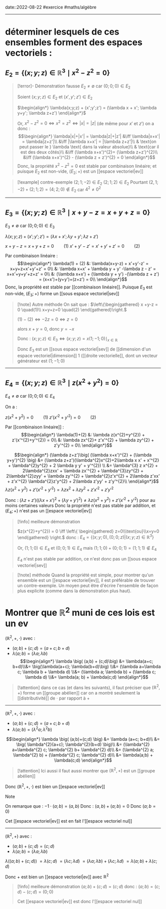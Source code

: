 date::2022-08-22
#exercice #maths/algèbre 



----
# déterminer lesquels de ces ensembles forment des espaces vectoriels :

## $E_{2} = \{ (x;y;z) \in \mathbb{R}^{3} \mid x^{2} - z^{2} = 0 \}$

> [!error]- Démonstration fausse
> $E_{2} \neq \emptyset$ car $(0;0;0) \in E_{2}$
> 
> Soient $(x;y;z)\in E_{2}$ et $(x',y';z')\in E_{2}$
> 
> $\begin{align*} \lambda(x;y;z) + (x';y';z') = (\lambda x + x'; \lambda y+y'; \lambda z+z') \end{align*}$ 
> 
> Or, $x^{2} - z^{2} = 0 \iff x^{2} = z^{2} \iff |x| = |z|$ (de même pour $x'$ et $z'$)
> on a donc :
> $$\begin{align*}
> \lambda|x|+|x'| = \lambda|z|+|z'| &\iff \lambda|x+x'| = \lambda|z+z'|\\
> &\iff |\lambda x+x'| = |\lambda z+z'|\\
> & \text{on peut passer le } \lambda \text{ dans la valeur absolue}\\
> & \text{car il est des deux côtés}\\
> &\iff (\lambda x+x')^{2}= (\lambda z+z')^{2}\\
> &\iff (\lambda x+x')^{2} - (\lambda z + z')^{2} = 0
> \end{align*}$$
> Donc, la propriété $x^{2}- z^{2}= 0$ est stable par combinaison linéaire; et puisque $E_{2}$ est non-vide, $(E_{2}; +)$ est un [[espace vectoriel|ev]]
> 

> [!example] contre-exemple
> $(2; 1; -2) \in E_{2}$
> $(2; 1; 2) \in E_{2}$
> Pourtant $(2, 1; -2) + (2; 1; 2) = (4; 2; 0) \notin E_{2}$
> car $4^{2} \neq 0^{2}$

---

## $E_{3} = \{ (x;y;z) \in \mathbb{R}^{3}\mid x+y-z = x+y+z = 0\}$
$E_{3} \neq \emptyset$ car $(0;0;0) \in E_{3}$

$\lambda(x;y;z)+(x';y';z') = (\lambda x+x'; \lambda y+y'; \lambda z+z')$

$x+y-z = x+y+z = 0 \qquad (1)$
$x'+y'-z' = x'+y'+z' = 0 \qquad (2)$

Par combinaison linéaire :
$$\begin{align*}
\lambda(1) + (2) &: \lambda(x+y-z) + x'+y'-z' = x+y+z+x'+y'+z' = 0\\
&: \lambda x+x' + \lambda y + y' -\lambda z - z' = x+x'+y+y'+z+z' = 0\\
&: (\lambda x+x') + (\lambda y + y') -(\lambda z + z') = (x+x')+(y+y')+(z+z') = 0\\
\end{align*}$$
Donc, la propriété est stable par [[combinaison linéaire]]. Puisque $E_{3}$ est non-vide, $(E_{3};+)$ forme un [[sous espace vectoriel|sev]]

> [!note] Autre méthode
> On sait que :
> $\left\{\begin{gathered} x +y-z = 0 \quad(1)\\ x+y+z=0 \quad(2) \end{gathered}\right.$
> 
> $(1) - (2) \iff -2z = 0 \iff z = 0$
> 
> alors $x+y = 0$, donc $y = -x$
> 
> Donc :
> $(x;y;z) \in E_{3} \iff (x;y;z) = x(1;-1;0) \mid_{x \in \mathbb{R}}$
>
> Donc $E_{3}$ est un [[sous espace vectoriel|sev]] de [[dimension d'un espace vectoriel|dimension]] 1 ([[droite vectorielle]], dont un vecteur générateur est $(1; -1; 0)$


---

## $E_{4} = \{(x;y;z) \in \mathbb{R}^{3}\mid z(x^{2}+y^{2}) = 0 \}$
$E_{4} \neq \emptyset$ car $(0;0;0) \in E_{4}$

On a :

$z(x^{2} + y^{2}) = 0 \qquad (1)$
$z'(x'^{2} + y'^{2}) = 0 \qquad (2)$

Par [[combinaison linéaire]] :
$$\begin{align*}
\lambda(1)+(2) &: \lambda z(x^{2}+y^{2}) + z'(x'^{2}+y'^{2}) = 0\\
&: \lambda zx^{2}+ z'x'^{2} + \lambda zy^{2} + z'y'^{2} = 0\\
\end{align*}$$

$$\begin{align*}
(\lambda z+z')\big( (\lambda x+x')^{2} + (\lambda y+y')^{2} \big)
&= (\lambda z+z')(\lambda^{2}x^{2}+2\lambda x x' + x'^{2} + \lambda^{2}y^{2} + 2 \lambda y y' + y'^{2}) \\
&= \lambda^{3} z x^{2} + 2\lambda^{2}zxx' + \lambda zx'^{2} + \lambda^{3}zy^{2} + 2\lambda^{2}zyy' + \lambda zy'^{2} + \lambda^{2}z'x^{2} + 2\lambda z'xx' + z'x'^{2} \lambda^{2}z'y^{2} + 2\lambda z'yy' + z'y'^{2}\\
\end{align*}$$
$\lambda z(x^{2}+y^{2}) + z'(x'^{2}+y'^{2}) = \lambda zx^{2} + \lambda zy^{2} + z'x'^{2} + z'y'^{2}$

Donc : $(\lambda z+z')\big( (\lambda x+x')^{2} + (\lambda y+y')^{2} \big) \neq \lambda z(x^{2}+y^{2}) + z'(x'^{2}+y'^{2})$ pour au moins certaines valeurs
Donc la propriété n'est pas stable par addition, et $(E_{4}; +)$ n'est pas un [[espace vectoriel|ev]]

> [!info] meilleure démonstration
> 
> $z(x^{2}+y^{2}) = 0 \iff \left\{ \begin{gathered} z=0\\\text{ou}\\x=y=0 \end{gathered} \right.$
> donc :
> $E_{4} = \big\{ (x;y;0), (0; 0; z) \big| (x;y;z) \in \mathbb{R}^{3} \big\}$
> 
> Or, $(1; 1; 0) \in E_{4}$ et $(0; 0; 1) \in E_{4}$
> mais $(1;1;0)+(0;0;1) = (1;1;1) \notin E_{4}$
> 
> $E_{4}$ n'est pas stable par addition, ce n'est donc pas un [[sous espace vectoriel|sev]]  

> [!note] méthode
> Quand la propriété est simple, pour montrer qu'un ensemble est un [[espace vectoriel|ev]], il est préférable de trouver un contre-exemple.
> Un moyen peut être d'écrire l'ensemble de façon plus explicite (comme dans la démonstration plus haut).

# Montrer que $\mathbb{R}^{2}$ muni de ces lois est un ev

$(\mathbb{R}^{2},+, \cdot)$ avec :
 - $(a;b)+(c;d) = (a+c;b+d)$
 - $\lambda(a;b) = (\lambda a; \lambda b)$
$$\begin{align*} \lambda \big( (a;b) + (c;d)\big) &= \lambda(a+c; b+d)\\&= \big(\lambda(a+c); \lambda(b+d)\big) \\&= (\lambda a+\lambda c; \lambda b + \lambda d) \\&= (\lambda a; \lambda b) + (\lambda c; \lambda d) \\&= \lambda(a; b) + \lambda(c;d) \end{align*}$$

> [!attention]
> dans ce cas (et dans les suivants), il faut préciser que $(\mathbb{R}^{2}, +)$ forme un [[groupe abélien]]
> car on a montré seulement la [[distributivité]] de $\cdot$ par rapport à $+$

---

$(\mathbb{R}^{2},+,\cdot)$ avec :
 - $(a; b) + (c; d) = (a+c; b+d)$
 - $\lambda(a;b) = (\lambda^{2}a; \lambda^{2}b)$

$$\begin{align*}
\lambda \big( (a;b)+(c;d) \big) &= \lambda (a+c; b+d)\\
&= \big( \lambda^{2}(a+c); \lambda^{2}(b+d) \big)\\
&= (\lambda^{2} a+\lambda^{2} c; \lambda^{2} b+ \lambda^{2} d)\\
&= (\lambda^{2} a; \lambda^{2} b) + (\lambda^{2} c; \lambda^{2} d)\\
&= \lambda(a;b) + \lambda(c;d)
\end{align*}$$
> [!attention]
> Ici aussi il faut aussi montrer que $(\mathbb{R}^{2}, +)$ est un [[groupe abélien]]


Donc $(\mathbb{R}^{2}, +, \cdot)$ est bien un [[espace vectoriel|ev]]

> [!note]
> 
> 
> On remarque que :
> $-1 \cdot (a;b) = (a,b)$
> Donc :
> $(a,b) + (a;b) = 0$
> Donc $(a;b = 0)$
> 
> Cet [[espace vectoriel|ev]] est en fait l'[[espace vectoriel nul]]

---

$(\mathbb{R}^{2}, +)$ avec :
 - $(a; b)+(c;d) = (c;d)$
 - $\lambda(a;b) = (\lambda a; \lambda b)$


$\lambda \big((a;b)+(c;d)\big)$
$= \lambda(c;d)$
$= (\lambda c; \lambda d)$
$= (\lambda a; \lambda b) + (\lambda c; \lambda d)$
$= \lambda(a;b) + \lambda(c;d)$


Donc $+$ est bien un [[espace vectoriel|ev]] avec $\mathbb{R}^{2}$

> [!info] meilleure démonstration
> $(a;b) + (c;d) = (c;d)$
> donc :
> $(a;b) = (c;d) - (c;d) = (0; 0)$
> 
> Cet [[espace vectoriel|ev]] est donc l'[[espace vectoriel nul]]

